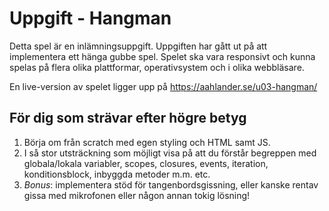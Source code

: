 # Uppgift - Hangman

Detta spel är en inlämningsuppgift. Uppgiften har gått ut på att implementera ett hänga gubbe spel.
Spelet ska vara responsivt och kunna spelas på flera olika plattformar, operativsystem och i olika webbläsare.

En live-version av spelet ligger upp på https://aahlander.se/u03-hangman/

## För dig som strävar efter högre betyg

1. Börja om från scratch med egen styling och HTML samt JS.
2. I så stor utsträckning som möjligt visa på att du förstår begreppen med globala/lokala variabler, scopes, closures, events, iteration, konditionsblock, inbyggda metoder m.m. etc.
3. *Bonus*: implementera stöd för tangenbordsgissning, eller kanske rentav gissa med mikrofonen eller någon annan tokig lösning!